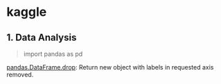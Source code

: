 # kaggle

## 1. Data Analysis 
> import pandas as pd

[pandas.DataFrame.drop](http://pandas.pydata.org/pandas-docs/stable/generated/pandas.DataFrame.drop.html): Return new object with labels in requested axis removed.
